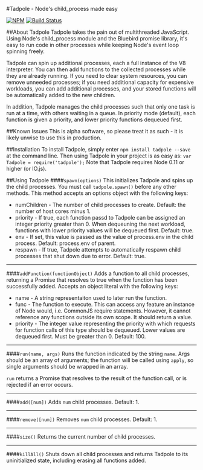 #Tadpole - Node's child_process made easy

[![NPM](https://nodei.co/npm/tadpole.png?downloads=true&stars=true)](https://nodei.co/npm/tadpole/)
[![Build Status](https://travis-ci.org/bportnoy/tadpole.svg?branch=master)](https://travis-ci.org/bportnoy/tadpole)

##About Tadpole
Tadpole takes the pain out of multithreaded JavaScript. Using Node's child_process module and the Bluebird promise library, it's easy to run code in other processes while keeping Node's event loop spinning freely.

Tadpole can spin up additional processes, each a full instance of the V8 interpreter. You can then add functions to the collected processes while they are already running. If you need to clear system resources, you can remove unneeded processes; if you need additional capacity for expensive workloads, you can add additional processes, and your stored functions will be automatically added to the new children.

In addition, Tadpole manages the child processes such that only one task is run at a time, with others waiting in a queue. In priority mode (default), each function is given a priority, and lower priority functions dequeued first.

##Known Issues
This is alpha software, so please treat it as such - it is likely unwise to use this in production.

##Installation
To install Tadpole, simply enter `npm install tadpole --save` at the command line. Then using Tadpole in your project is as easy as:
`var Tadpole = require('tadpole');`
Note that Tadpole requires Node 0.11 or higher (or IO.js).

##Using Tadpole
####`spawn(options)`
This initializes Tadpole and spins up the child processes. You must call `tadpole.spawn()` before any other methods.
This method accepts an options object with the following keys:
* numChildren - The number of child processes to create. Default: the number of host cores minus 1.
* priority - If true, each function passd to Tadpole can be assigned an integer priority greater than 0. When dequeuning the next workload, functions with lower priority values will be dequeued first. Default: true.
* env - If set, this value is passed as the value of process.env in the child process. Default: process.env of parent.
* respawn - If true, Tadpole attempts to automatically respawn child processes that shut down due to error. Default: true.

*******

####`addFunction(functionObject)`
Adds a function to all child processes, returning a Promise that resolves to true when the function has been successfully added. Accepts an object literal with the following keys:
* name - A string representaiton used to later run the function.
* func - The function to execute. This can access any feature an instance of Node would, i.e. CommonJS require statements. However, it cannot reference any functions outside its own scope. It should return a value.
* priority - The integer value representing the priority with which requests for function calls of this type should be dequeued. Lower values are dequeued first. Must be greater than 0. Default: 100.

*******

####`run(name, args)`
Runs the function indicated by the string `name`. Args should be an array of arguments; the function will be called using `apply`, so single arguments should be wrapped in an array.

`run` returns a Promise that resolves to the result of the function call, or is rejected if an error occurs.

*******

####`add([num])`
Adds `num` child processes. Default: 1.

*******

####`remove([num])`
Removes `num` child processes. Default: 1.

*******

####`size()`
Returns the current number of child processes.

*******

####`killAll()`
Shuts down all child processes and returns Tadpole to its uninitialized state, including erasing all functions added.
